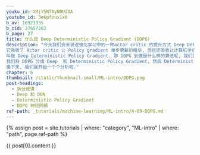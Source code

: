 ```yaml
---
youku_id: XMjY5NTAyNDU2OA
youtube_id: 3e6pfzux1x0
b_av: 16921335
b_cid: 27657262
b_page: 27
title: 什么是 Deep Deterministic Policy Gradient (DDPG)
description: "今天我们会来说说强化学习中的一种actor critic 的提升方式 Deep Deterministic Policy Gradient (DDPG), DDPG 最大的优势就是能够在连续动作上更有效地学习.
它吸收了 Actor critic 让 Policy gradient 单步更新的精华, 而且还吸收让计算机学会玩游戏的 DQN 的精华, 合并成了一种新算法,
叫做 Deep Deterministic Policy Gradient. 那 DDPG 到底是什么样的算法呢, 我们就拆开来分析,
我们将 DDPG 分成 Deep  和 Deterministic Policy Gradient, 然后 Deterministic Policy Gradient 又能被细分为 Deterministic 和 Policy Gradient,
接下来, 我们就开始一个个分析啦."
chapter: 6
thumbnail: /static/thumbnail-small/ML-intro/DDPG.png
post-headings:
  - 拆分细讲
  - Deep 和 DQN
  - Deterministic Policy Gradient
  - DDPG 神经网络
ref-path: _tutorials/machine-learning/ML-intro/4-09-DDPG.md
---
```



{% assign post = site.tutorials | where: "category", "ML-intro" | where: "path", page.ref-path %}

{{ post[0].content }}